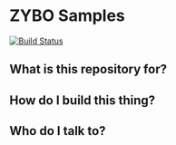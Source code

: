 # ZYBO Samples
[![Build Status](https://magnum.travis-ci.com/lukehsiao/zybo_samples.svg?token=T3shSHjcJk8kMbzHEY7Z&branch=master)](https://magnum.travis-ci.com/lukehsiao/zybo_samples)

## What is this repository for?

## How do I build this thing?

## Who do I talk to?

